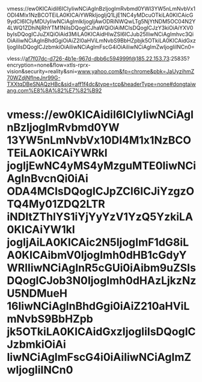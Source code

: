 vmess://ew0KICAidiI6ICIyIiwNCiAgInBzIjogImRvbmd0YWl3YW5nLmNvbVx1ODI4Mlx1NzBCOTEiLA0KICAiYWRkIjogIjQ1LjE1NC4yMDcuOTkiLA0KICAicG9ydCI6ICIyMDUyIiwNCiAgImlkIjogIjAwODRiNWQwLTg5NjYtNDM5OC04N2Y4LWQ1ZDhiNjRhYTM1NiIsDQogICJhaWQiOiAiMCIsDQogICJzY3kiOiAiYXV0byIsDQogICJuZXQiOiAid3MiLA0KICAidHlwZSI6ICJub25lIiwNCiAgImhvc3QiOiAiIiwNCiAgInBhdGgiOiAiZ2l0aHViLmNvbS9BbHZpbjk5OTkiLA0KICAidGxzIjogIiIsDQogICJzbmkiOiAiIiwNCiAgImFscG4iOiAiIiwNCiAgImZwIjogIiINCn0=

vless://af7f07dc-d726-4b1e-967d-dbb6c594999f@185.22.153.73:25835?encryption=none&flow=xtls-rprx-vision&security=reality&sni=www.yahoo.com&fp=chrome&pbk=JaUyzihmZ70WZdjNflneJnr99G-TXXtqDBeSNAQzHBc&sid=aff1f4dc&type=tcp&headerType=none#dongtaiwang.com%E8%8A%82%E7%82%B92

vmess://ew0KICAidiI6ICIyIiwNCiAgInBzIjogImRvbmd0YW 13YW5nLmNvbVx10DI4M1x1NzBCOTEiLA0KICAiYWRkI jogIjEwNC4yMS4yMzguMTE0IiwNCiAgInBvcnQi0iAi ODA4MCIsDQogICJpZCI6ICJiYzgzOTQ4My01ZDQ2LTR iNDItZThlYS1iYjYyYzV1YzQ5YzkiLA0KICAiYW1kI jogIjAiLA0KICAic2N5IjogImF1dG8iLA0KICAibmV0IjogImh0dHB1cGdyYWRlIiwNCiAgInR5cGUi0iAibm9uZSIsDQogICJob3N0IjogImh0dHAzLjkzNzU5NDMueH 16IiwNCiAgInBhdGgi0iAiZ210aHViLmNvbS9BbHZpb jk5OTkiLA0KICAidGxzIjogIiIsDQogICJzbmkiOiAi IiwNCiAgImFscG4i0iAiIiwNCiAgImZwIjogIiINCn0
=